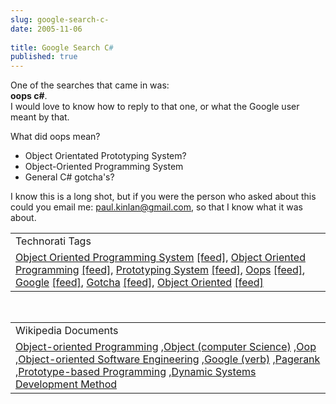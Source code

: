 ```yaml
---
slug: google-search-c-
date: 2005-11-06
 
title: Google Search C#
published: true
---
```

One of the searches that came in was:<br /><strong>oops c#</strong>.<br />I would love to know how to reply to that one, or what the Google user meant by that.  <p />What did oops mean?<br /><ul>
<li>Object Orientated Prototyping System?</li>
<li>Object-Oriented Programming System</li>
<li>General C# gotcha's?</li>
</ul><p />I know this is a long shot, but if you were the person who  asked about this could you email me: <a href="mailto:%20paul.kinlan@gmail.com">paul.kinlan@gmail.com</a>, so that I know what it was about.<p /><table class="TechnoratiHead TagHeader">
<tr><td>Technorati Tags</td></tr>
<tr class="Technorati"><td>
<a href="https://paul.kinlan.me/tags/Object%20Oriented%20Programming%20System" class="Tag" rel="tag">Object Oriented Programming System</a> <a href="http://feeds.technorati.com/feed/posts/tag/Object%20Oriented%20Programming%20System" class="Tag">[feed]</a>, <a href="https://paul.kinlan.me/tags/Object%20Oriented%20Programming" class="Tag" rel="tag">Object Oriented Programming</a> <a href="http://feeds.technorati.com/feed/posts/tag/Object%20Oriented%20Programming" class="Tag">[feed]</a>, <a href="https://paul.kinlan.me/tags/Prototyping%20System" class="Tag" rel="tag">Prototyping System</a> <a href="http://feeds.technorati.com/feed/posts/tag/Prototyping%20System" class="Tag">[feed]</a>, <a href="https://paul.kinlan.me/tags/Oops" class="Tag" rel="tag">Oops</a> <a href="http://feeds.technorati.com/feed/posts/tag/Oops" class="Tag">[feed]</a>, <a href="https://paul.kinlan.me/tags/Google" class="Tag" rel="tag">Google</a> <a href="http://feeds.technorati.com/feed/posts/tag/Google" class="Tag">[feed]</a>, <a href="https://paul.kinlan.me/tags/Gotcha" class="Tag" rel="tag">Gotcha</a> <a href="http://feeds.technorati.com/feed/posts/tag/Gotcha" class="Tag">[feed]</a>, <a href="https://paul.kinlan.me/tags/Object%20Oriented" class="Tag" rel="tag">Object Oriented</a> <a href="http://feeds.technorati.com/feed/posts/tag/Object%20Oriented" class="Tag">[feed]</a>
</td></tr>
</table><br /><table class="TechnoratiHead TagHeader">
<tr><td>Wikipedia Documents</td></tr>
<tr class="Technorati"><td>
<a href="http://en.wikipedia.org/wiki/Object_oriented">Object-oriented Programming</a> ,<a href="http://en.wikipedia.org/wiki/Object_(object-oriented_programming)">Object (computer Science)</a> ,<a href="http://en.wikipedia.org/wiki/OOP">Oop</a> ,<a href="http://en.wikipedia.org/wiki/Object-oriented_software_engineering">Object-oriented Software Engineering</a> ,<a href="http://en.wikipedia.org/wiki/Google_(verb)">Google (verb)</a> ,<a href="http://en.wikipedia.org/wiki/PageRank">Pagerank</a> ,<a href="http://en.wikipedia.org/wiki/Prototype-based_programming">Prototype-based Programming</a> ,<a href="http://en.wikipedia.org/wiki/Dynamic_Systems_Development_Method">Dynamic Systems Development Method</a>
</td></tr>
</table><div class="blogger-post-footer"><img class="posterous_download_image" src="https://blogger.googleusercontent.com/tracker/8109338-113123539721194491?l=www.kinlan.co.uk%2Findex.html" height="1" alt="" width="1" /></div>

